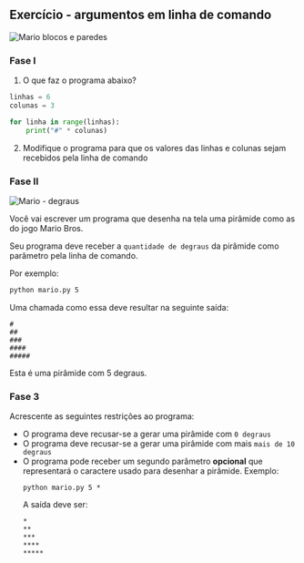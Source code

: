 ## Exercício - argumentos em linha de comando

![Mario blocos e paredes](../img/mario1.png)

### Fase I

1. O que faz o programa abaixo?

```python
linhas = 6
colunas = 3

for linha in range(linhas):
    print("#" * colunas)
```

2. Modifique o programa para que os valores das linhas e colunas sejam recebidos pela linha de comando

### Fase II

![Mario - degraus](../img/mario2.jpg)

Você vai escrever um programa que desenha na tela uma pirâmide como as do jogo Mario Bros.

Seu programa deve receber a `quantidade de degraus` da pirâmide como parâmetro pela linha de comando.

Por exemplo:

```cmd
python mario.py 5
```

Uma chamada como essa deve resultar na seguinte saída:

```
#
##
###
####
#####
```

Esta é uma pirâmide com 5 degraus.

### Fase 3

Acrescente as seguintes restrições ao programa:

- O programa deve recusar-se a gerar uma pirâmide com `0 degraus`
- O programa deve recusar-se a gerar uma pirâmide com mais `mais de 10 degraus`
- O programa pode receber um segundo parâmetro **opcional** que representará o caractere usado para desenhar a pirâmide. Exemplo:
    ```
    python mario.py 5 *
    ```
    A saída deve ser:
    ```
    *
    **
    ***
    ****
    *****
    ```
